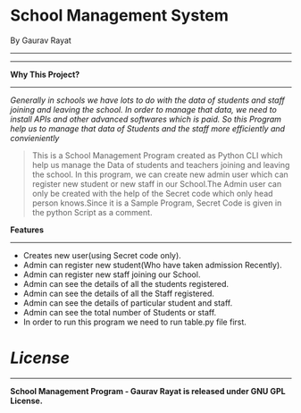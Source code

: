 # School Management System
By Gaurav Rayat
***
***

**Why This Project?**
***
*Generally in schools we have lots to do with the data of students and staff joining and leaving the school. In order to manage that data, we need to install APIs and other advanced softwares which is paid. So this Program help us to manage that data of Students and the staff more efficiently and convieniently*


> This is a School Management Program created as Python CLI which help us manage the Data of students and teachers joining and leaving the school.
> In this program, we can create new admin user which can register new student or new staff in our School.The Admin user can only be created with the help of the Secret code which only head person knows.Since it is a Sample Program, Secret Code is given in the python Script as a comment.


**Features**
***
* Creates new user(using Secret code only).
* Admin can register new student(Who have taken admission Recently).
* Admin can register new staff joining our School.
* Admin can see the details of all the students registered.
* Admin can see the details of all the Staff registered.
* Admin can see the details of particular student and staff.
* Admin can see the total number of Students or staff.
* In order to run this program we need to run table.py file first.

# ***License***
***
**School Management Program - Gaurav Rayat is released under GNU GPL License.**